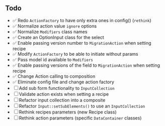 ## Todo

- ✅ Redo `ActionFactory` to have only extra ones in config() (`rethink`)
- ✅ Normalize action value `ignore` options
- ✅ Normalize `Modifiers` class names
- ✅ Create an OptionInput class for the select
- ✅ Enable passing version number to `MigrationAction` when setting recipe
- ✅ Modify `ActionFactory` to be able to initiate without params
- ✅ Pass model id available to `Modifiers`
- ✅ Enable passing versions of the field to `MigrationAction` when setting recipe
- ✅ Change Action calling to composition
- ✅ Eliminate config file and change action factory
- ☐ Add sub form functionality to `InputCollection`
- ☐ Validate action exists when setting a recipe
- ☐ Refactor input collection into a composite
- ☐ Refactor `Input::setSubElements()` to use an `InputCollection`
- ☐ Rethink recipes parameters (new Recipe class)
- ☐ Rethink action parameters (specific `DataContainer` classes)